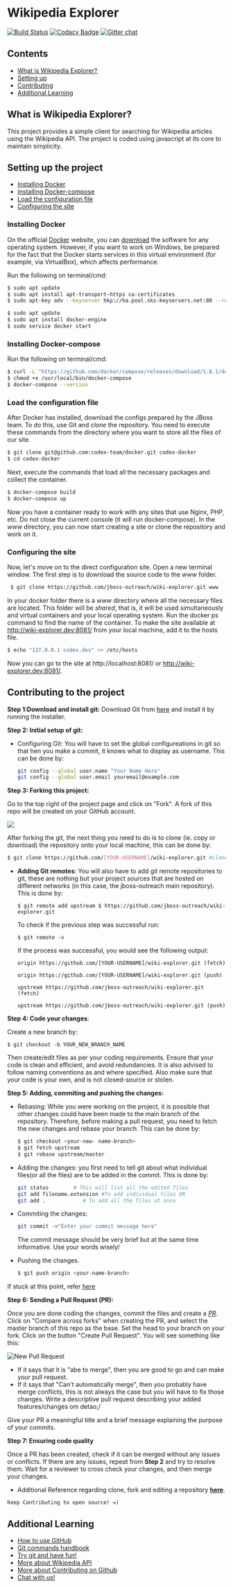 # Wikipedia Explorer

[![Build Status](https://travis-ci.org/jboss-outreach/wiki-explorer.svg?branch=master)](https://travis-ci.org/jboss-outreach/wiki-explorer)
[![Codacy Badge](https://api.codacy.com/project/badge/Grade/b537714b5d2c4733b391c503b5b93e6d)](https://www.codacy.com/app/jboss-outreach/wiki-explorer?utm_source=github.com&amp;utm_medium=referral&amp;utm_content=jboss-outreach/wiki-explorer&amp;utm_campaign=Badge_Grade)
[![Gitter chat](https://badges.gitter.im/gitterHQ/services.png)](https://gitter.im/jboss-outreach)

## Contents
* [What is Wikipedia Explorer?](#desc)
* [Setting up](#setup)
* [Contributing](#contribute)
* [Additional Learning](#learning)

## <a id="desc"></a> What is Wikipedia Explorer?
This project provides a simple client  for searching for Wikipedia articles using the Wikipedia API. The project is coded using javascript at its core to maintain simplicity.



## <a id="setup"> </a> Setting up the project
* [Installing Docker](#ins_docker)
* [Installing Docker-compose](#ins_docker-compose)
* [Load the configuration file](#ins_load_conf)
* [Configuring the site](#ins_conf_site)


### <a id="ins_docker"></a>Installing Docker
On the official [Docker](https://www.docker.com/) website, you can [download](https://www.docker.com/get-docker) the software for any operating system. However, if you want to work on Windows, be prepared for the fact that the Docker starts services in this virtual environment (for example, via VirtualBox), which affects performance.

Run the following on terminal/cmd:
```bash
$ sudo apt update
$ sudo apt install apt-transport-https ca-certificates
$ sudo apt-key adv --keyserver hkp://ha.pool.sks-keyservers.net:80 --recv-keys  58118  E89F3A912897C070ADBF76221572C52609D
```
```bash
$ sudo apt update
$ sudo apt install docker-engine
$ sudo service docker start
```

### <a id="ins_docker-compose"></a>Installing Docker-compose
Run the following on terminal/cmd:
```bash
$ curl -L "https://github.com/docker/compose/releases/download/1.8.1/docker-compose-$(uname -s)-$(uname -m)" -o /usr/local/bin/docker-compose
$ chmod +x /usr/local/bin/docker-compose  
$ docker-compose --version
```


### <a id="ins_load_conf"></a>Load the configuration file
After Docker has installed, download the configs prepared by the JBoss team. To do this, use Git and *clone* the repository. You need to execute these commands from the directory where you want to store all the files of our site.
```bash
$ git clone git@github.com:codex-team/docker.git codex-docker
$ cd codex-docker
```
Next, execute the commands that load all the necessary packages and collect the container.
```bash
$ docker-compose build
$ docker-compose up
```
Now you have a container ready to work with any sites that use Nginx, PHP, etc. Do not close the current console (it will run docker-compose).
In the *www* directory, you can now start creating a site or clone the repository and work on it.


### <a id="ins_conf_site"></a>Configuring the site

Now, let's move on to the direct configuration site. Open a new terminal window. The first step is to download the source code to the *www* folder.
```bash
 $ git clone https://github.com/jboss-outreach/wiki-explorer.git www
```
In your docker folder there is a *www* directory where all the necessary files are located. This folder will be *shared*, that is, it will be used simultaneously and virtual containers and your local operating system.
Run the docker ps command to find the name of the container.
To make the site available at http://wiki-explorer.dev:8081/ from your local machine, add it to the hosts file.
```bash
$ echo "127.0.0.1 codex.dev" >> /etc/hosts
```
Now you can go to the site at http://localhost:8081/ or http://wiki-explorer.dev:8081/.


## <a id="contribute"></a> Contributing to the project

**Step 1:Download and install git:**
 Download Git from [here](https://git-scm.com/downloads) and install it by running the installer. 

**Step 2: Initial setup of git:**
* Configuring Git: You will have to set the global configureations in git so that hen you make a commit, it knows what to display as username. This can be done by:

  ```bash
  git config --global user.name "Your Name Here"
  git config --global user.email youremail@example.com
  ```

**Step 3: Forking this project:**

Go to the top right of the project page and click on "Fork". A fork of this repo will be created on your GitHub account.

![](https://image.ibb.co/fyStZm/fork.png)

After forking the git, the next thing you need to do is to clone (ie. copy or download) the repository onto your local machine, this can be done by:

```bash
$ git clone https://github.com/[YOUR-USERNAME]/wiki-explorer.git #clone repository
```

* **Adding Git remotes**: You will also have to add git remote repositories to git, these are nothing but your project sources that are hosted on different networks (in this case, the jboss-outreach main repository). This is done by:
  ```
  $ git remote add upstream $ https://github.com/jboss-outreach/wiki-explorer.git
  ```
  To check if the previous step was successful run:
  ```
  $ git remote -v
  ```
  If the process was successful, you would see the following output:
  ```
  origin https://github.com/[YOUR-USERNAME]/wiki-explorer.git (fetch)

  origin https://github.com/[YOUR-USERNAME]/wiki-explorer.git (push)

  upstream https://github.com/jboss-outreach/wiki-explorer.git (fetch)

  upstream https://github.com/jboss-outreach/wiki-explorer.git (push)
  ```

 **Step 4: Code your changes**:

Create a new branch by:
```
$ git checkout -b YOUR_NEW_BRANCH_NAME
```
Then create/edit files as per your coding requirements. Ensure that your code is clean and efficient, and avoid redundancies. It is also advised to follow naming conventions as and where specified. Also make sure that your code is your own, and is not closed-source or stolen.

**Step 5: Adding, commiting and pushing the changes:**

* Rebasing: While you were working on the project, it is possible that other changes could have been made to the main branch of the repository. Therefore, before making a pull request, you need to fetch the new changes and rebase your branch. This can be done by:


  ```bash
  $ git checkout <your-new- name-branch>
  $ git fetch upstream
  $ git rebase upstream/master
  ``` 

* Adding the changes: you first need to tell git about what individual files(or all the files) are to be added in the commit. This is done by: 
  
  ```bash
  git status        # This will list all the edited files
  git add filename.extension #To add individual files OR
  git add .            # To add all the files at once
  ```

* Commiting the changes:

  ```bash
  git commit -m"Enter your commit message here"
  ```
  The commit message should be very brief but at the same time informative. Use your words wisely!

* Pushing the changes.

  ```bash
  $ git push origin <your-name-branch>
  ```

If stuck at this point, refer [here](https://readwrite.com/2013/10/02/github-for-beginners-part-2/)


**Step 6: Sending a Pull Request (PR):**

Once you are done coding the changes, commit the files and create a [*PR*](https://help.github.com/articles/about-pull-requests/). Click on "Compare across forks" when creating the PR, and select the master branch of this repo as the base. Set the head to your branch on your fork. Click on the button "Create Pull Request". You will see something like this:

![New Pull Request](https://habrastorage.org/files/191/d14/269/191d14269eae48e29d2179e32cf4fb2c.png)

* If it says that it is "abe to merge", then you are good to go and can make your pull request.
* If it says that "Can't automatically merge", then you probably have merge conflicts, this is not always the case but you will have to fix those changes.
Write a descriptive pull request describing your added features/changes om detao;/


Give your PR a meaningful title and a brief message explaining the purpose of your commits.


**Step 7: Ensuring code quality**

Once a PR has been created, check if it can be merged without any issues or conflicts. If there are any issues, repeat from **Step 2** and try to resolve them. Wait for a reviewer to cross check your changes, and then merge your changes.

* Additional Reference regarding clone, fork and editing a repository [**here**](https://egghead.io/lessons/javascript-how-to-fork-and-clone-a-github-repository).

```
Keep Contributing to open source! =)
```


## <a id = "learning"> </a> Additional Learning

* [How to use GitHub](https://guides.github.com/activities/hello-world/)
* [Git commands handbook](https://git-scm.com/docs)
* [Try git and have fun!](www.try.github.io)
* [More about Wikipedia API](doc/API.md)
* [More about Contributing on Github](doc/CONTRIBUTING.md)
* [Chat with us!](https://gitter.im/jboss-outreach)
